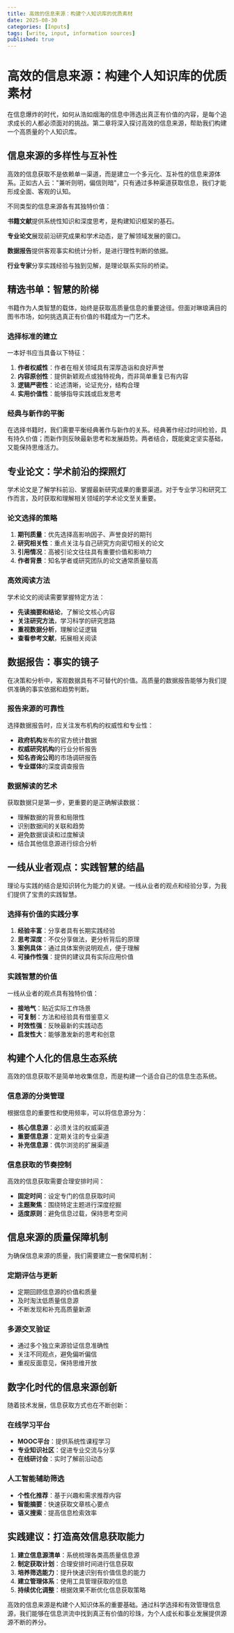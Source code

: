 ```yaml
---
title: 高效的信息来源：构建个人知识库的优质素材
date: 2025-08-30
categories: [Inputs]
tags: [write, input, information sources]
published: true
---
```


# 高效的信息来源：构建个人知识库的优质素材

在信息爆炸的时代，如何从浩如烟海的信息中筛选出真正有价值的内容，是每个追求成长的人都必须面对的挑战。第二章将深入探讨高效的信息来源，帮助我们构建一个高质量的个人知识库。

## 信息来源的多样性与互补性

高效的信息获取不是依赖单一渠道，而是建立一个多元化、互补性的信息来源体系。正如古人云："兼听则明，偏信则暗"，只有通过多种渠道获取信息，我们才能形成全面、客观的认知。

不同类型的信息来源各有其独特价值：

**书籍文献**提供系统性知识和深度思考，是构建知识框架的基石。

**专业论文**展现前沿研究成果和学术动态，是了解领域发展的窗口。

**数据报告**提供客观事实和统计分析，是进行理性判断的依据。

**行业专家**分享实践经验与独到见解，是理论联系实际的桥梁。

## 精选书单：智慧的阶梯

书籍作为人类智慧的载体，始终是获取高质量信息的重要途径。但面对琳琅满目的图书市场，如何挑选真正有价值的书籍成为一门艺术。

### 选择标准的建立

一本好书应当具备以下特征：

1. **作者权威性**：作者在相关领域具有深厚造诣和良好声誉
2. **内容原创性**：提供新颖观点或独特视角，而非简单重复已有内容
3. **逻辑严密性**：论述清晰，论证充分，结构合理
4. **实用价值性**：能够指导实践或启发思考

### 经典与新作的平衡

在选择书籍时，我们需要平衡经典著作与新作的关系。经典著作经过时间检验，具有持久价值；而新作则反映最新思考和发展趋势。两者结合，既能奠定坚实基础，又能保持思维活力。

## 专业论文：学术前沿的探照灯

学术论文是了解学科前沿、掌握最新研究成果的重要渠道。对于专业学习和研究工作而言，及时获取和理解相关领域的学术论文至关重要。

### 论文选择的策略

1. **期刊质量**：优先选择高影响因子、声誉良好的期刊
2. **研究相关性**：重点关注与自己研究方向密切相关的论文
3. **引用情况**：高被引论文往往具有重要价值和影响力
4. **作者背景**：知名学者或研究团队的论文通常质量较高

### 高效阅读方法

学术论文的阅读需要掌握特定方法：

- **先读摘要和结论**，了解论文核心内容
- **关注研究方法**，学习科学的研究思路
- **重视数据分析**，理解论证逻辑
- **查看参考文献**，拓展相关阅读

## 数据报告：事实的镜子

在决策和分析中，客观数据具有不可替代的价值。高质量的数据报告能够为我们提供准确的事实依据和趋势判断。

### 报告来源的可靠性

选择数据报告时，应关注发布机构的权威性和专业性：

- **政府机构**发布的官方统计数据
- **权威研究机构**的行业分析报告
- **知名咨询公司**的市场调研报告
- **专业媒体**的深度调查报告

### 数据解读的艺术

获取数据只是第一步，更重要的是正确解读数据：

- 理解数据的背景和局限性
- 识别数据间的关联和趋势
- 避免数据误读和过度解读
- 结合其他信息源进行综合分析

## 一线从业者观点：实践智慧的结晶

理论与实践的结合是知识转化为能力的关键。一线从业者的观点和经验分享，为我们提供了宝贵的实践智慧。

### 选择有价值的实践分享

1. **经验丰富**：分享者具有长期实践经验
2. **思考深度**：不仅分享做法，更分析背后的原理
3. **案例具体**：通过具体案例说明观点，便于理解
4. **可操作性强**：提供的建议具有实际应用价值

### 实践智慧的价值

一线从业者的观点具有独特价值：

- **接地气**：贴近实际工作场景
- **可复制**：方法和经验具有借鉴意义
- **时效性强**：反映最新的实践动态
- **启发性大**：能够激发新的思考和创意

## 构建个人化的信息生态系统

高效的信息获取不是简单地收集信息，而是构建一个适合自己的信息生态系统。

### 信息源的分类管理

根据信息的重要性和使用频率，可以将信息源分为：

- **核心信息源**：必须关注的权威渠道
- **重要信息源**：定期关注的专业渠道
- **补充信息源**：偶尔浏览的扩展渠道

### 信息获取的节奏控制

高效的信息获取需要合理安排时间：

- **固定时间**：设定专门的信息获取时间
- **主题聚焦**：围绕特定主题进行深度挖掘
- **适度原则**：避免信息过载，保持思考空间

## 信息来源的质量保障机制

为确保信息来源的质量，我们需要建立一套保障机制：

### 定期评估与更新

- 定期回顾信息源的价值和质量
- 及时淘汰低质量信息源
- 不断发现和补充高质量新源

### 多源交叉验证

- 通过多个独立来源验证信息准确性
- 关注不同观点，避免偏听偏信
- 重视反面意见，保持思维开放

## 数字化时代的信息来源创新

随着技术发展，信息获取方式也在不断创新：

### 在线学习平台

- **MOOC平台**：提供系统性课程学习
- **专业知识社区**：促进专业交流与分享
- **在线研讨会**：实时了解前沿动态

### 人工智能辅助筛选

- **个性化推荐**：基于兴趣和需求推荐内容
- **智能摘要**：快速获取文章核心要点
- **语义搜索**：提高信息检索效率

## 实践建议：打造高效信息获取能力

1. **建立信息源清单**：系统梳理各类高质量信息源
2. **制定获取计划**：合理安排时间进行信息获取
3. **培养筛选能力**：提升快速识别有价值信息的能力
4. **建立管理体系**：使用工具管理获取的信息
5. **持续优化调整**：根据效果不断优化信息获取策略

高效的信息来源是构建个人知识体系的重要基础。通过科学选择和有效管理信息源，我们能够在信息洪流中找到真正有价值的珍珠，为个人成长和事业发展提供源源不断的养分。